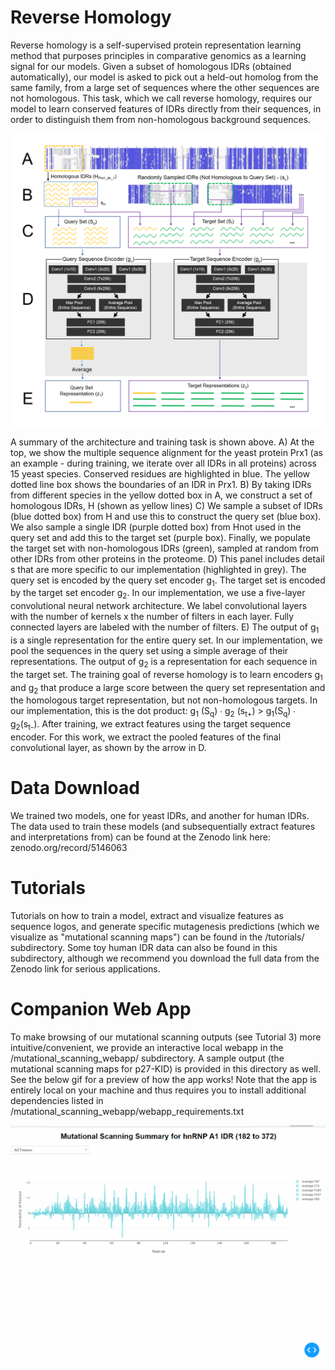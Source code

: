 # Reverse Homology

Reverse homology is a self-supervised protein representation learning method that purposes principles in comparative genomics as a learning signal for our models. Given a subset of homologous IDRs (obtained automatically), our model is asked to pick out a held-out homolog from the same family, from a large set of sequences where the other sequences are not homologous. This task, which we call reverse homology, requires our model to learn conserved features of IDRs directly from their sequences, in order to distinguish them from non-homologous background sequences.

![Architecture](architecture.png)

A summary of the architecture and training task is shown above. A) At the top, we show the multiple sequence alignment for the yeast protein Prx1 (as an example - during training, we iterate over all IDRs in all proteins) across 15 yeast species. Conserved residues are highlighted in blue. The yellow dotted line box shows the boundaries of an IDR in Prx1. B) By taking IDRs from different species in the yellow dotted box in A, we construct a set of homologous IDRs, H (shown as yellow lines) C) We sample a subset of IDRs (blue dotted box) from H and use this to construct the query set (blue box). We also sample a single IDR (purple dotted box) from Hnot used in the query set and add this to the target set (purple box). Finally, we populate the target set with non-homologous IDRs (green), sampled at random from other IDRs from other proteins in the proteome. D) This panel includes detail s that are more specific to our implementation (highlighted in grey). The query set is encoded by the query set encoder g<sub>1</sub>. The target set is encoded by the target set encoder g<sub>2</sub>. In our implementation, we use a five-layer convolutional neural network architecture. We label convolutional layers with the number of kernels x the number of filters in each layer. Fully connected layers are labeled with the number of filters. E) The output of g<sub>1</sub> is a single representation for the entire query set. In our implementation, we pool the sequences in the query set using a simple average of their representations. The output of g<sub>2</sub> is a representation for each sequence in the target set. The training goal of reverse homology is to learn encoders g<sub>1</sub> and g<sub>2</sub> that produce a large score between the query set representation and the homologous target representation, but not non-homologous targets. In our implementation, this is the dot product: g<sub>1</sub> (S<sub>q</sub>) ∙ g<sub>2</sub> (s<sub>t+</sub>) > g<sub>1</sub>(S<sub>q</sub>) ∙ g<sub>2</sub>(s<sub>t-</sub>). After training, we extract features using the target sequence encoder. For this work, we extract the pooled features of the final convolutional layer, as shown by the arrow in D.

# Data Download

We trained two models, one for yeast IDRs, and another for human IDRs. The data used to train these models (and subsequentially extract features and interpretations from) can be found at the Zenodo link here: zenodo.org/record/5146063

# Tutorials

Tutorials on how to train a model, extract and visualize features as sequence logos, and generate specific mutagenesis predictions (which we visualize as "mutational scanning maps") can be found in the /tutorials/ subdirectory. Some toy human IDR data can also be found in this subdirectory, although we recommend you download the full data from the Zenodo link for serious applications.

# Companion Web App

To make browsing of our mutational scanning outputs (see Tutorial 3) more intuitive/convenient, we provide an interactive local webapp in the /mutational_scanning_webapp/ subdirectory. A sample output (the mutational scanning maps for p27-KID) is provided in this directory as well. See the below gif for a preview of how the app works! Note that the app is entirely local on your machine and thus requires you to install additional dependencies listed in /mutational_scanning_webapp/webapp_requirements.txt

![Webapp](webapp_animation.gif)

